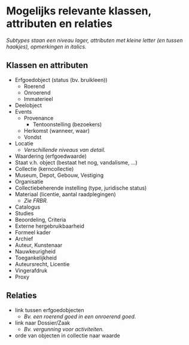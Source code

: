 # Mogelijks relevante klassen, attributen en relaties

_Subtypes staan een niveau lager, attributen met kleine letter (en tussen haakjes), opmerkingen in italics._

## Klassen en attributen

- Erfgoedobject (status (bv. bruikleen))
  - Roerend
  - Onroerend
  - Immaterieel
- Deelobject
- Events
  - Provenance
    - Tentoonstelling (bezoekers)
  - Herkomst (wanneer, waar)
  - Vondst
- Locatie
  - _Verschillende niveaus van detail._
- Waardering (erfgoedwaarde)
- Staat v.h. object (bestaat het nog, vandalisme, ...)
- Collectie (kerncollectie)
- Museum, Depot, Gebouw, Vestiging
- Organisatie
- Collectiebeherende instelling (type, juridische status)
- Materiaal (licentie, aantal raadplegingen)
  - _Zie FRBR._
- Catalogus
- Studies
- Beoordeling, Criteria
- Externe hergebruikbaarheid
- Formeel kader
- Archief
- Auteur, Kunstenaar
- Nauwkeurigheid
- Toegankelijkheid
- Auteursrecht, Licentie
- Vingerafdruk
- Proxy

## Relaties

- link tussen erfgoedobjecten
  - _Bv. een roerend goed in een onroerend goed._
- link naar Dossier/Zaak
  - _Bv. vergunning voor activiteiten._
- orde van objecten in collectie naar waarde


